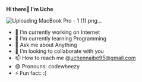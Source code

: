 <strong>Hi there👋 I'm Uche</strong>

![Uploading MacBook Pro - 1 (1).png…]()


- 🔭 I’m currently working on Internet
- 🌱 I’m currently learning Programming 
- 💬 Ask me about Anything
- 👯 I’m looking to collaborate with you
- 📫 How to reach me @uchennaibe95@gmail.com
- 😄 Pronouns: codewheezy
- ⚡ Fun fact: :(




